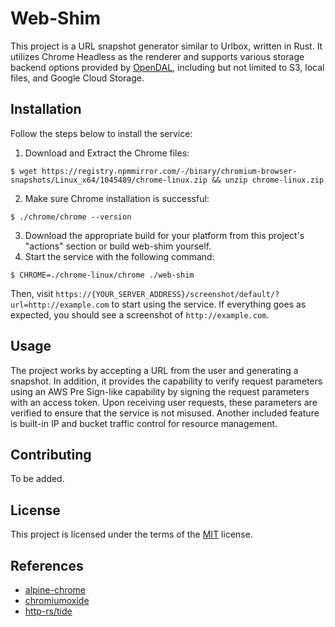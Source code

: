 # Web-Shim

This project is a URL snapshot generator similar to Urlbox, written in Rust. It utilizes Chrome Headless as the renderer and supports various storage backend options provided by [OpenDAL](https://opendal.apache.org/), including but not limited to S3, local files, and Google Cloud Storage.

## Installation

Follow the steps below to install the service:

1. Download and Extract the Chrome files:
```shell
$ wget https://registry.npmmirror.com/-/binary/chromium-browser-snapshots/Linux_x64/1045489/chrome-linux.zip && unzip chrome-linux.zip
```

2. Make sure Chrome installation is successful:

```shell
$ ./chrome/chrome --version
```

3. Download the appropriate build for your platform from this project's "actions" section or build web-shim yourself.
4. Start the service with the following command:

```shell
$ CHROME=./chrome-linux/chrome ./web-shim
```

Then, visit `https://{YOUR_SERVER_ADDRESS}/screenshot/default/?url=http://example.com` to start using the service.
If everything goes as expected, you should see a screenshot of `http://example.com`.


## Usage
The project works by accepting a URL from the user and generating a snapshot. In addition, it provides the capability to verify request parameters using an AWS Pre Sign-like capability by signing the request parameters with an access token. Upon receiving user requests, these parameters are verified to ensure that the service is not misused.
Another included feature is built-in IP and bucket traffic control for resource management.

## Contributing
To be added.

## License
This project is licensed under the terms of the [MIT](https://opensource.org/licenses/MIT) license.

## References

* [alpine-chrome](https://github.com/Zenika/alpine-chrome)
* [chromiumoxide](https://github.com/mattsse/chromiumoxide)
* [http-rs/tide](https://github.com/http-rs/tide)
